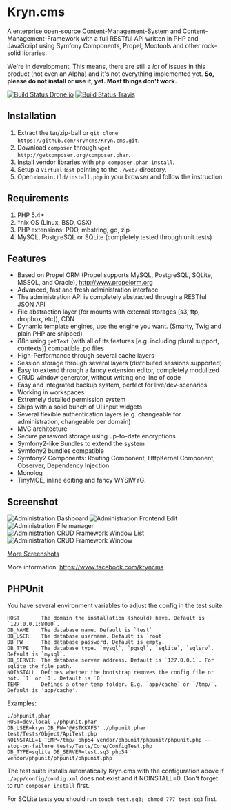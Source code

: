 Kryn.cms
========

A enterprise open-source Content-Management-System and Content-Management-Framework with a full RESTful API
written in PHP and JavaScript using Symfony Components, Propel, Mootools and other rock-solid libraries.

We're in development. This means, there are still a _lot_ of issues in this product (not even an Alpha) and it's not everything implemented yet.
__So, please do not install or use it, yet. Most things don't work.__

[![Build Status Drone.io](https://drone.io/marcj/Kryn.cms/status.png)](https://drone.io/marcj/Kryn.cms/latest)
[![Build Status Travis](https://travis-ci.org/kryncms/Kryn.cms.png?branch=develop)](https://travis-ci.org/kryncms/Kryn.cms)

Installation
------------

1. Extract the tar/zip-ball or `git clone https://github.com/kryncms/Kryn.cms.git`.
2. Download `composer` through `wget http://getcomposer.org/composer.phar`.
3. Install vendor libraries with `php composer.phar install`.
4. Setup a `VirtualHost` pointing to the `./web/` directory.
5. Open `domain.tld/install.php` in your browser and follow the instruction.

Requirements
------------

1. PHP 5.4+
2. *nix OS (Linux, BSD, OSX)
3. PHP extensions: PDO, mbstring, gd, zip
4. MySQL, PostgreSQL or SQLite (completely tested through unit tests)


Features
--------

 - Based on Propel ORM (Propel supports MySQL, PostgreSQL, SQLite, MSSQL, and Oracle), http://www.propelorm.org
 - Advanced, fast and fresh administration interface
 - The administration API is completely abstracted through a RESTful JSON API
 - File abstraction layer (for mounts with external storages [s3, ftp, dropbox, etc]), CDN
 - Dynamic template engines, use the engine you want. (Smarty, Twig and plain PHP are shipped)
 - i18n using `getText` (with all of its features [e.g. including plural support, contexts]) compatible .po files
 - High-Performance through several cache layers 
 - Session storage through several layers (distributed sessions supported)
 - Easy to extend through a fancy extension editor, completely modulized
 - CRUD window generator, without writing one line of code
 - Easy and integrated backup system, perfect for live/dev-scenarios
 - Working in workspaces
 - Extremely detailed permission system
 - Ships with a solid bunch of UI input widgets
 - Several flexible authentication layers (e.g. changeable for administration, changeable per domain)
 - MVC architecture
 - Secure password storage using up-to-date encryptions
 - Symfony2-like Bundles to extend the system
 - Symfony2 bundles compatible
 - Symfony2 Components: Routing Component, HttpKernel Component, Observer, Dependency Injection
 - Monolog
 - TinyMCE, inline editing and fancy WYSIWYG.

Screenshot
----------

![Administration Dashboard](https://raw.github.com/kryncms/Kryn.cms/develop/documentation/images/admin-dashboard.png)
![Administration Frontend Edit](https://raw.github.com/kryncms/Kryn.cms/develop/documentation/images/admin-frontend-edit.png)
![Administration File manager](https://raw.github.com/kryncms/Kryn.cms/develop/documentation/images/admin-files-context-image.png)
![Administration CRUD Framework Window List](https://raw.github.com/kryncms/Kryn.cms/develop/documentation/images/admin-list.png)
![Administration CRUD Framework Window](https://raw.github.com/kryncms/Kryn.cms/develop/documentation/images/admin-users.png)

[More Screenshots](https://github.com/kryncms/Kryn.cms/blob/develop/documentation/screenshots.markdown)

More information:
https://www.facebook.com/kryncms

PHPUnit
--------

 You have several environment variables to adjust the config in the test suite.

    HOST       The domain the installation (should) have. Default is `127.0.0.1:8000`.
    DB_NAME    The database name. Default is `test`
    DB_USER    The database username. Default is `root`
    DB_PW      The database password. Default is empty.
    DB_TYPE    The database type. `mysql`, `pgsql`, `sqlite`, `sqlsrv`. Default is `mysql`.
    DB_SERVER  The database server address. Default is `127.0.0.1`. For sqlite the file path.
    NOINSTALL  Defines whether the bootstrap removes the config file or not. `1` or `0`. Default is `0`
    TEMP       Defines a other temp folder. E.g. `app/cache` or `/tmp/`. Default is 'app/cache'.

Examples:

    ./phpunit.phar
    HOST=dev.local ./phpunit.phar
    DB_USER=kryn DB_PW='@#$TKKAFS' ./phpunit.phar test/Tests/Object/ApiTest.php
    NOINSTALL=1 TEMP=/tmp/ php54 vendor/phpunit/phpunit/phpunit.php --stop-on-failure tests/Tests/Core/ConfigTest.php
    DB_TYPE=sqlite DB_SERVER=test.sq3 php54 vendor/phpunit/phpunit/phpunit.php

The test suite installs automatically Kryn.cms with the configuration above if `./app/config/config.xml` does not exist
and if NOINSTALL=0. Don't forget to run `composer install` first.

For SQLite tests you should run `touch test.sq3; chmod 777 test.sq3` first.
